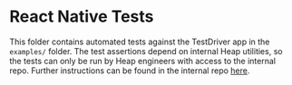 # React Native Tests
This folder contains automated tests against the TestDriver app in the `examples/` folder. The test assertions depend on internal Heap utilities, so the tests can only be run by Heap engineers with access to the internal repo. Further instructions can be found in the internal repo [here](https://github.com/heap/heap/blob/develop/test/tracker/react-native/README.md).
